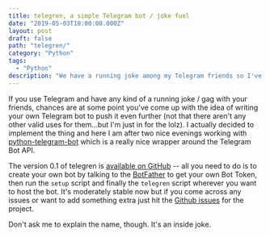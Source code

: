 ```yaml
---
title: telegren, a simple Telegram bot / joke fuel
date: "2019-05-03T10:00:00.000Z"
layout: post
draft: false
path: "telegren/"
category: "Python"
tags:
  - "Python"
description: "We have a running joke among my Telegram friends so I've made a bot to make it even more stupid."
---
```


If you use Telegram and have any kind of a running joke / gag with your friends, chances are at some point you've come up with the idea of writing your own Telegram bot to push it even further (not that there aren't any other valid uses for them...but I'm just in for the lolz). I actually decided to implement the thing and here I am after two nice evenings working with [python-telegram-bot](https://github.com/python-telegram-bot/python-telegram-bot) which is a really nice wrapper around the Telegram Bot API.

The version 0.1 of telegren is [available on GitHub](https://github.com/mkmozgawa/telegren) -- all you need to do is to create your own bot by talking to the [BotFather](https://telegram.me/botfather) to get your own Bot Token, then run the `setup` script and finally the `telegren` script wherever you want to host the bot. It's moderately stable now but if you come across any issues or want to add something extra just hit the [Github issues](https://github.com/mkmozgawa/telegren/issues) for the project.

Don't ask me to explain the name, though. It's an inside joke.